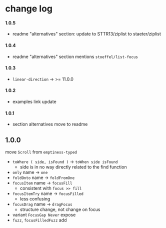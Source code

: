 # change log

#### 1.0.5

  - readme "alternatives" section: update to STTR13/ziplist to staeter/ziplist

#### 1.0.4

  - readme "alternatives" section mentions `stoeffel/list-focus`

#### 1.0.3

  - `linear-direction` → >= 11.0.0

#### 1.0.2

  - examples link update

#### 1.0.1

  - section alternatives move to readme

## 1.0.0
move `Scroll` from `emptiness-typed`

  - `toWhere ( side, isFound )` → `toWhen side isFound`
      - side is in no way directly related to the find function
  - `only` name → `one`
  - `foldOnto` name → `foldFromOne`
  - `focusItem` name → `focusFill`
      - consistent with `focus >> fill`
  - `focusItemTry` name → `focusFilled`
      - less confusing
  - `focusDrag` name → `dragFocus`
      - structure change, not change on focus
  - variant `FocusGap Never` expose
  - `fuzz`, `focusFilledFuzz` add
